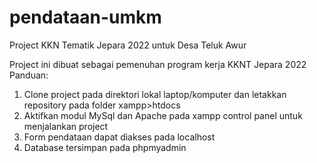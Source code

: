 # pendataan-umkm
Project KKN Tematik Jepara 2022 untuk Desa Teluk Awur

Project ini dibuat sebagai pemenuhan program kerja KKNT Jepara 2022
Panduan:
1. Clone project pada direktori lokal laptop/komputer dan letakkan repository pada folder xampp>htdocs
2. Aktifkan modul MySql dan Apache pada xampp control panel untuk menjalankan project
3. Form pendataan dapat diakses pada localhost
4. Database tersimpan pada phpmyadmin
